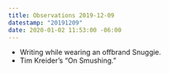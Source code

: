 ```yaml
---
title: Observations 2019-12-09
datestamp: "20191209"
date: 2020-01-02 11:53:00 -06:00
---
```


- Writing while wearing an offbrand Snuggie.
- Tim Kreider’s “On Smushing.”
